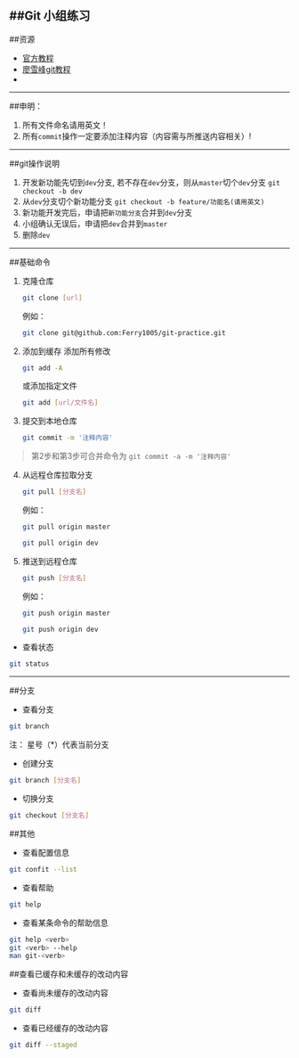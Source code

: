 ##Git 小组练习
---

##资源
* [官方教程](https://git-scm.com/book/zh/v2)
* [廖雪峰git教程](http://www.liaoxuefeng.com/wiki/0013739516305929606dd18361248578c67b8067c8c017b000)
* [Markdown语法]:http://www.jianshu.com/p/q81RER
---

##申明：

1. 所有文件命名请用英文！
2. 所有`commit`操作一定要添加注释内容（内容需与所推送内容相关）!

---

##git操作说明
1. 开发新功能先切到`dev`分支, 若不存在`dev`分支，则从`master`切个`dev`分支 `git checkout -b dev`
2. 从`dev`分支切个新功能分支 `git checkout -b feature/功能名(请用英文)`
3. 新功能开发完后，申请把`新功能分支`合并到`dev`分支
4. 小组确认无误后，申请把`dev`合并到`master`
5. 删除`dev`

---

##基础命令

1. 克隆仓库
	```bash
	git clone [url]
	```
	例如：
	```bash
	git clone git@github.com:Ferry1005/git-practice.git
	```

2. 添加到缓存
	添加所有修改

	```bash
	git add -A
	```
	或添加指定文件
	```bash
	git add [url/文件名]
	```

3. 提交到本地仓库
	```bash
	git commit -m '注释内容'
	```
> 第2步和第3步可合并命令为 `git commit -a -m '注释内容'`


4. 从远程仓库拉取分支
	```bash
	git pull [分支名]
	```
	例如：
	```bash
	git pull origin master
	```
	```bash
	git pull origin dev
	```

5. 推送到远程仓库
	```bash
	git push [分支名]
	```
	例如：
	```bash
	git push origin master
	```
	```bash
	git push origin dev
	```


- 查看状态
```bash
git status
```

---

##分支

- 查看分支
```bash
git branch
```
注： 星号（*）代表当前分支


- 创建分支
```bash
git branch [分支名]
```

- 切换分支
```bash
git checkout [分支名]
```

##其他

- 查看配置信息
```bash
git confit --list
```

- 查看帮助
```bash
git help
```
- 查看某条命令的帮助信息
```bash
git help <verb>
git <verb> --help
man git-<verb>
```

##查看已缓存和未缓存的改动内容
- 查看尚未缓存的改动内容
```bash
git diff
```

- 查看已经缓存的改动内容
```bash
git diff --staged
```
